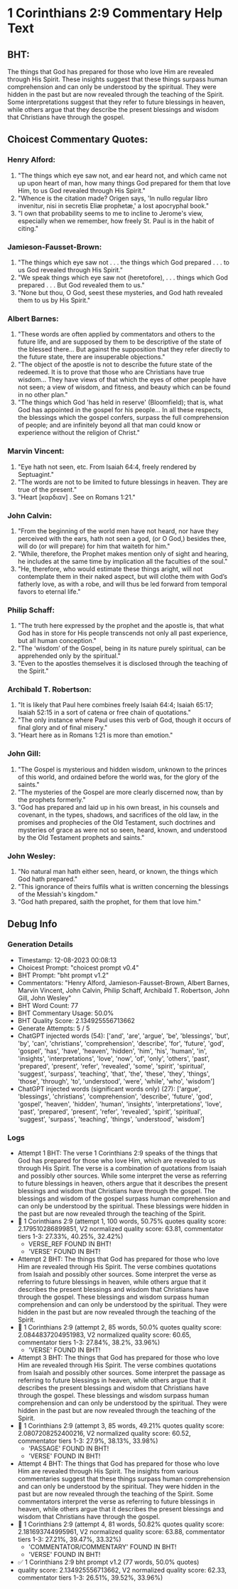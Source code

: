 # 1 Corinthians 2:9 Commentary Help Text

## BHT:
The things that God has prepared for those who love Him are revealed through His Spirit. These insights suggest that these things surpass human comprehension and can only be understood by the spiritual. They were hidden in the past but are now revealed through the teaching of the Spirit. Some interpretations suggest that they refer to future blessings in heaven, while others argue that they describe the present blessings and wisdom that Christians have through the gospel.

## Choicest Commentary Quotes:
### Henry Alford:
1. "The things which eye saw not, and ear heard not, and which came not up upon heart of man, how many things God prepared for them that love Him, to us God revealed through His Spirit."
2. "Whence is the citation made? Origen says, 'In nullo regular libro invenitur, nisi in secretis Eliæ prophetæ,' a lost apocryphal book."
3. "I own that probability seems to me to incline to Jerome's view, especially when we remember, how freely St. Paul is in the habit of citing."

### Jamieson-Fausset-Brown:
1. "The things which eye saw not . . . the things which God prepared . . . to us God revealed through His Spirit."
2. "We speak things which eye saw not (heretofore), . . . things which God prepared . . . But God revealed them to us."
3. "None but thou, O God, seest these mysteries, and God hath revealed them to us by His Spirit."

### Albert Barnes:
1. "These words are often applied by commentators and others to the future life, and are supposed by them to be descriptive of the state of the blessed there... But against the supposition that they refer directly to the future state, there are insuperable objections."
2. "The object of the apostle is not to describe the future state of the redeemed. It is to prove that those who are Christians have true wisdom... They have views of that which the eyes of other people have not seen; a view of wisdom, and fitness, and beauty which can be found in no other plan."
3. "The things which God 'has held in reserve' (Bloomfield); that is, what God has appointed in the gospel for his people... In all these respects, the blessings which the gospel confers, surpass the full comprehension of people; and are infinitely beyond all that man could know or experience without the religion of Christ."

### Marvin Vincent:
1. "Eye hath not seen, etc. From Isaiah 64:4, freely rendered by Septuagint."
2. "The words are not to be limited to future blessings in heaven. They are true of the present."
3. "Heart [καρδιαν] . See on Romans 1:21."

### John Calvin:
1. "From the beginning of the world men have not heard, nor have they perceived with the ears, hath not seen a god, (or O God,) besides thee, will do (or will prepare) for him that waiteth for him."
2. "While, therefore, the Prophet makes mention only of sight and hearing, he includes at the same time by implication all the faculties of the soul."
3. "He, therefore, who would estimate these things aright, will not contemplate them in their naked aspect, but will clothe them with God’s fatherly love, as with a robe, and will thus be led forward from temporal favors to eternal life."

### Philip Schaff:
1. "The truth here expressed by the prophet and the apostle is, that what God has in store for His people transcends not only all past experience, but all human conception."
2. "The ‘wisdom’ of the Gospel, being in its nature purely spiritual, can be apprehended only by the spiritual."
3. "Even to the apostles themselves it is disclosed through the teaching of the Spirit."

### Archibald T. Robertson:
1. "It is likely that Paul here combines freely Isaiah 64:4; Isaiah 65:17; Isaiah 52:15 in a sort of catena or free chain of quotations." 
2. "The only instance where Paul uses this verb of God, though it occurs of final glory and of final misery." 
3. "Heart here as in Romans 1:21 is more than emotion."

### John Gill:
1. "The Gospel is mysterious and hidden wisdom, unknown to the princes of this world, and ordained before the world was, for the glory of the saints."
2. "The mysteries of the Gospel are more clearly discerned now, than by the prophets formerly."
3. "God has prepared and laid up in his own breast, in his counsels and covenant, in the types, shadows, and sacrifices of the old law, in the promises and prophecies of the Old Testament, such doctrines and mysteries of grace as were not so seen, heard, known, and understood by the Old Testament prophets and saints."

### John Wesley:
1. "No natural man hath either seen, heard, or known, the things which God hath prepared." 
2. "This ignorance of theirs fulfils what is written concerning the blessings of the Messiah's kingdom." 
3. "God hath prepared, saith the prophet, for them that love him."


## Debug Info
### Generation Details
- Timestamp: 12-08-2023 00:08:13
- Choicest Prompt: "choicest prompt v0.4"
- BHT Prompt: "bht prompt v1.2"
- Commentators: "Henry Alford, Jamieson-Fausset-Brown, Albert Barnes, Marvin Vincent, John Calvin, Philip Schaff, Archibald T. Robertson, John Gill, John Wesley"
- BHT Word Count: 77
- BHT Commentary Usage: 50.0%
- BHT Quality Score: 2.134925556713662
- Generate Attempts: 5 / 5
- ChatGPT injected words (54):
	['and', 'are', 'argue', 'be', 'blessings', 'but', 'by', 'can', 'christians', 'comprehension', 'describe', 'for', 'future', 'god', 'gospel', 'has', 'have', 'heaven', 'hidden', 'him', 'his', 'human', 'in', 'insights', 'interpretations', 'love', 'now', 'of', 'only', 'others', 'past', 'prepared', 'present', 'refer', 'revealed', 'some', 'spirit', 'spiritual', 'suggest', 'surpass', 'teaching', 'that', 'the', 'these', 'they', 'things', 'those', 'through', 'to', 'understood', 'were', 'while', 'who', 'wisdom']
- ChatGPT injected words (significant words only) (27):
	['argue', 'blessings', 'christians', 'comprehension', 'describe', 'future', 'god', 'gospel', 'heaven', 'hidden', 'human', 'insights', 'interpretations', 'love', 'past', 'prepared', 'present', 'refer', 'revealed', 'spirit', 'spiritual', 'suggest', 'surpass', 'teaching', 'things', 'understood', 'wisdom']

### Logs
- Attempt 1 BHT: The verse 1 Corinthians 2:9 speaks of the things that God has prepared for those who love Him, which are revealed to us through His Spirit. The verse is a combination of quotations from Isaiah and possibly other sources. While some interpret the verse as referring to future blessings in heaven, others argue that it describes the present blessings and wisdom that Christians have through the gospel. The blessings and wisdom of the gospel surpass human comprehension and can only be understood by the spiritual. These blessings were hidden in the past but are now revealed through the teaching of the Spirit.
- 🔄 1 Corinthians 2:9 (attempt 1, 100 words, 50.75% quotes quality score: 2.179510286899851, V2 normalized quality score: 63.81, commentator tiers 1-3: 27.33%, 40.25%, 32.42%) 
	- VERSE_REF FOUND IN BHT! 
	- 'VERSE' FOUND IN BHT!
- Attempt 2 BHT: The things that God has prepared for those who love Him are revealed through His Spirit. The verse combines quotations from Isaiah and possibly other sources. Some interpret the verse as referring to future blessings in heaven, while others argue that it describes the present blessings and wisdom that Christians have through the gospel. These blessings and wisdom surpass human comprehension and can only be understood by the spiritual. They were hidden in the past but are now revealed through the teaching of the Spirit.
- 🔄 1 Corinthians 2:9 (attempt 2, 85 words, 50.0% quotes quality score: 2.0844837204951983, V2 normalized quality score: 60.65, commentator tiers 1-3: 27.84%, 38.2%, 33.96%) 
	- 'VERSE' FOUND IN BHT!
- Attempt 3 BHT: The things that God has prepared for those who love Him are revealed through His Spirit. The verse combines quotations from Isaiah and possibly other sources. Some interpret the passage as referring to future blessings in heaven, while others argue that it describes the present blessings and wisdom that Christians have through the gospel. These blessings and wisdom surpass human comprehension and can only be understood by the spiritual. They were hidden in the past but are now revealed through the teaching of the Spirit.
- 🔄 1 Corinthians 2:9 (attempt 3, 85 words, 49.21% quotes quality score: 2.0807208252400216, V2 normalized quality score: 60.52, commentator tiers 1-3: 27.9%, 38.13%, 33.98%) 
	- 'PASSAGE' FOUND IN BHT! 
	- 'VERSE' FOUND IN BHT!
- Attempt 4 BHT: The things that God has prepared for those who love Him are revealed through His Spirit. The insights from various commentaries suggest that these things surpass human comprehension and can only be understood by the spiritual. They were hidden in the past but are now revealed through the teaching of the Spirit. Some commentators interpret the verse as referring to future blessings in heaven, while others argue that it describes the present blessings and wisdom that Christians have through the gospel.
- 🔄 1 Corinthians 2:9 (attempt 4, 81 words, 50.82% quotes quality score: 2.181693744995961, V2 normalized quality score: 63.88, commentator tiers 1-3: 27.21%, 39.47%, 33.32%) 
	- 'COMMENTATOR/COMMENTARY' FOUND IN BHT! 
	- 'VERSE' FOUND IN BHT!
- ✅ 1 Corinthians 2:9 bht prompt v1.2 (77 words, 50.0% quotes)
- quality score: 2.134925556713662, V2 normalized quality score: 62.33, commentator tiers 1-3: 26.51%, 39.52%, 33.96%)